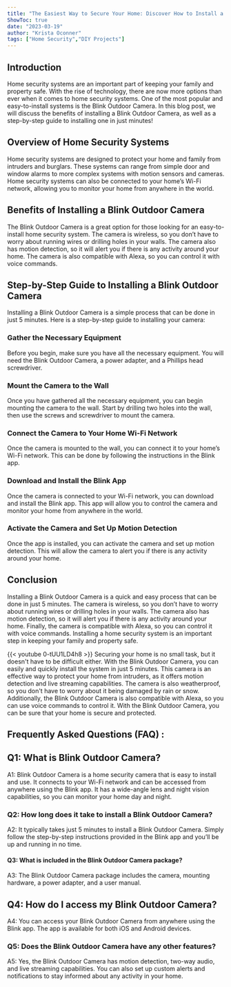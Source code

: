 ```yaml
---
title: "The Easiest Way to Secure Your Home: Discover How to Install a Blink Outdoor Camera in Just 5 Minutes!"
ShowToc: true 
date: "2023-03-19"
author: "Krista Oconner" 
tags: ["Home Security","DIY Projects"]
---
```

## Introduction

Home security systems are an important part of keeping your family and property safe. With the rise of technology, there are now more options than ever when it comes to home security systems. One of the most popular and easy-to-install systems is the Blink Outdoor Camera. In this blog post, we will discuss the benefits of installing a Blink Outdoor Camera, as well as a step-by-step guide to installing one in just  minutes!

## Overview of Home Security Systems

Home security systems are designed to protect your home and family from intruders and burglars. These systems can range from simple door and window alarms to more complex systems with motion sensors and cameras. Home security systems can also be connected to your home’s Wi-Fi network, allowing you to monitor your home from anywhere in the world.

## Benefits of Installing a Blink Outdoor Camera

The Blink Outdoor Camera is a great option for those looking for an easy-to-install home security system. The camera is wireless, so you don’t have to worry about running wires or drilling holes in your walls. The camera also has motion detection, so it will alert you if there is any activity around your home. The camera is also compatible with Alexa, so you can control it with voice commands.

## Step-by-Step Guide to Installing a Blink Outdoor Camera

Installing a Blink Outdoor Camera is a simple process that can be done in just 5 minutes. Here is a step-by-step guide to installing your camera:

### Gather the Necessary Equipment

Before you begin, make sure you have all the necessary equipment. You will need the Blink Outdoor Camera, a power adapter, and a Phillips head screwdriver.

### Mount the Camera to the Wall

Once you have gathered all the necessary equipment, you can begin mounting the camera to the wall. Start by drilling two holes into the wall, then use the screws and screwdriver to mount the camera.

### Connect the Camera to Your Home Wi-Fi Network

Once the camera is mounted to the wall, you can connect it to your home’s Wi-Fi network. This can be done by following the instructions in the Blink app.

### Download and Install the Blink App

Once the camera is connected to your Wi-Fi network, you can download and install the Blink app. This app will allow you to control the camera and monitor your home from anywhere in the world.

### Activate the Camera and Set Up Motion Detection

Once the app is installed, you can activate the camera and set up motion detection. This will allow the camera to alert you if there is any activity around your home.

## Conclusion

Installing a Blink Outdoor Camera is a quick and easy process that can be done in just 5 minutes. The camera is wireless, so you don’t have to worry about running wires or drilling holes in your walls. The camera also has motion detection, so it will alert you if there is any activity around your home. Finally, the camera is compatible with Alexa, so you can control it with voice commands. Installing a home security system is an important step in keeping your family and property safe.

{{< youtube 0-tUU1LD4h8 >}} 
Securing your home is no small task, but it doesn't have to be difficult either. With the Blink Outdoor Camera, you can easily and quickly install the system in just 5 minutes. This camera is an effective way to protect your home from intruders, as it offers motion detection and live streaming capabilities. The camera is also weatherproof, so you don't have to worry about it being damaged by rain or snow. Additionally, the Blink Outdoor Camera is also compatible with Alexa, so you can use voice commands to control it. With the Blink Outdoor Camera, you can be sure that your home is secure and protected.

## Frequently Asked Questions (FAQ) :
<h2>Q1: What is Blink Outdoor Camera?</h2>

A1: Blink Outdoor Camera is a home security camera that is easy to install and use. It connects to your Wi-Fi network and can be accessed from anywhere using the Blink app. It has a wide-angle lens and night vision capabilities, so you can monitor your home day and night. 

<h3>Q2: How long does it take to install a Blink Outdoor Camera?</h3>

A2: It typically takes just 5 minutes to install a Blink Outdoor Camera. Simply follow the step-by-step instructions provided in the Blink app and you’ll be up and running in no time. 

<h4>Q3: What is included in the Blink Outdoor Camera package?</h4>

A3: The Blink Outdoor Camera package includes the camera, mounting hardware, a power adapter, and a user manual. 

<h2>Q4: How do I access my Blink Outdoor Camera?</h2>

A4: You can access your Blink Outdoor Camera from anywhere using the Blink app. The app is available for both iOS and Android devices. 

<h3>Q5: Does the Blink Outdoor Camera have any other features?</h3>

A5: Yes, the Blink Outdoor Camera has motion detection, two-way audio, and live streaming capabilities. You can also set up custom alerts and notifications to stay informed about any activity in your home.





